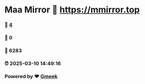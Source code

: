 # Maa Mirror :link: https://mmirror.top 
### :page_facing_up: [4](https://mmirror.top/tag.html) 
### :speech_balloon: 0 
### :hibiscus: 6283 
### :alarm_clock: 2025-03-10 14:49:16 
### Powered by :heart: [Gmeek](https://github.com/Meekdai/Gmeek)
